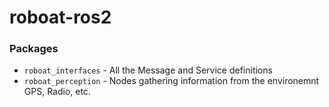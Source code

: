# roboat-ros2

### Packages

- `roboat_interfaces` - All the Message and Service definitions
- `roboat_perception` - Nodes gathering information from the environemnt GPS, Radio, etc.
